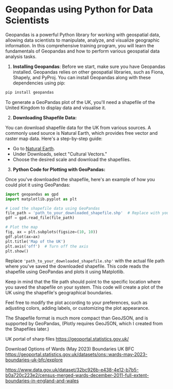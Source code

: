 # Geopandas using Python for Data Scientists
Geopandas is a powerful Python library for working with geospatial data, 
allowing data scientists to manipulate, analyze, and visualize geographic 
information. In this comprehensive training program, you will learn the 
fundamentals of Geopandas and how to perform various geospatial data 
analysis tasks.

1. **Installing Geopandas**:
Before we start, make sure you have Geopandas installed. Geopandas relies 
on other geospatial libraries, such as Fiona, Shapely, and PyProj. You can 
install Geopandas along with these dependencies using pip:

```bash 
pip install geopandas
```

To generate a GeoPandas plot of the UK, you'll need a shapefile of the United 
Kingdom to display data and visualise it.

2. **Downloading Shapefile Data:**

You can download shapefile data for the UK from various sources. A 
commonly used source is Natural Earth, which provides free vector and 
raster map data. Here's a step-by-step guide:

   - Go to [Natural Earth](https://www.naturalearthdata.com/).
   - Under Downloads, select "Cultural Vectors."
   - Choose the desired scale and download the shapefiles.
   
3. **Python Code for Plotting with GeoPandas:**

Once you've downloaded the shapefile, here's an example of how you could 
plot it using GeoPandas:

```python
import geopandas as gpd
import matplotlib.pyplot as plt

# Load the shapefile data using GeoPandas
file_path = 'path_to_your_downloaded_shapefile.shp'  # Replace with your file path
gdf = gpd.read_file(file_path)

# Plot the map
fig, ax = plt.subplots(figsize=(10, 10))
gdf.plot(ax=ax)
plt.title('Map of the UK')
plt.axis('off')  # Turn off the axis
plt.show()
```

Replace `'path_to_your_downloaded_shapefile.shp'` with the actual file 
path where you've saved the downloaded shapefile. This code reads the 
shapefile using GeoPandas and plots it using Matplotlib.

Keep in mind that the file path should point to the specific location 
where you saved the shapefile on your system. This code will create a plot 
of the UK using the shapefile's geographical boundaries.

Feel free to modify the plot according to your preferences, such as 
adjusting colors, adding labels, or customizing the plot appearance.

The Shapefile format is much more compact than GeoJSON, and is supported 
by GeoPandas, (Plotly requires GeoJSON, which I created from the Shapefiles later.)

UK portal of sharp files
https://geoportal.statistics.gov.uk/

Download Options of Wards (May 2023) Boundaries UK BFC
https://geoportal.statistics.gov.uk/datasets/ons::wards-may-2023-boundaries-uk-bfc/explore

https://www.data.gov.uk/dataset/32bc926b-e438-4e12-b7b5-b0a720c223e2/census-merged-wards-december-2011-full-extent-boundaries-in-england-and-wales

